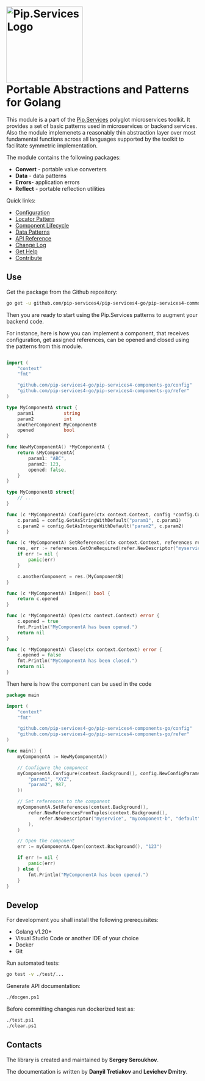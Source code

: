 # <img src="https://uploads-ssl.webflow.com/5ea5d3315186cf5ec60c3ee4/5edf1c94ce4c859f2b188094_logo.svg" alt="Pip.Services Logo" width="200"> <br/> Portable Abstractions and Patterns for Golang

This module is a part of the [Pip.Services](http://pip.services.org) polyglot microservices toolkit.
It provides a set of basic patterns used in microservices or backend services.
Also the module implemenets a reasonably thin abstraction layer over most fundamental functions across
all languages supported by the toolkit to facilitate symmetric implementation.

The module contains the following packages:

- **Convert** - portable value converters
- **Data** - data patterns
- **Errors**- application errors
- **Reflect** - portable reflection utilities

<a name="links"></a> Quick links:

* [Configuration](http://docs.pipservices.org/conceptual/configuration/component_configuration/)
* [Locator Pattern](http://docs.pipservices.org/conceptual/component/component_references/)
* [Component Lifecycle](http://docs.pipservices.org/conceptual/component/component_lifecycle/)
* [Data Patterns](http://docs.pipservices.org/conceptual/persistences/memory_persistence/)
* [API Reference](https://godoc.org/github.com/pip-services4/pip-services4-go/pip-services4-commons-go)
* [Change Log](CHANGELOG.md)
* [Get Help](http://docs.pipservices.org/get_help/)
* [Contribute](http://docs.pipservices.org/contribute/)


## Use

Get the package from the Github repository:
```bash
go get -u github.com/pip-services4/pip-services4-go/pip-services4-commons-go@latest
```
Then you are ready to start using the Pip.Services patterns to augment your backend code.

For instance, here is how you can implement a component, that receives configuration, get assigned references,
can be opened and closed using the patterns from this module.

```go

import (
	"context"
	"fmt"

	"github.com/pip-services4-go/pip-services4-components-go/config"
	"github.com/pip-services4-go/pip-services4-components-go/refer"
)

type MyComponentA struct {
	param1           string
	param2           int
	anotherComponent MyComponentB
	opened           bool
}

func NewMyComponentA() *MyComponentA {
	return &MyComponentA{
		param1: "ABC",
		param2: 123,
		opened: false,
	}
}

type MyComponentB struct{
    // ...
}

func (c *MyComponentA) Configure(ctx context.Context, config *config.ConfigParams) {
	c.param1 = config.GetAsStringWithDefault("param1", c.param1)
	c.param2 = config.GetAsIntegerWithDefault("param2", c.param2)
}

func (c *MyComponentA) SetReferences(ctx context.Context, references refer.IReferences) {
	res, err := references.GetOneRequired(refer.NewDescriptor("myservice", "mycomponent-b", "*", "*", "1.0"))
	if err != nil {
		panic(err)
	}

	c.anotherComponent = res.(MyComponentB)
}

func (c *MyComponentA) IsOpen() bool {
	return c.opened
}

func (c *MyComponentA) Open(ctx context.Context) error {
	c.opened = true
	fmt.Println("MyComponentA has been opened.")
	return nil
}

func (c *MyComponentA) Close(ctx context.Context) error {
	c.opened = false
	fmt.Println("MyComponentA has been closed.")
	return nil
}

```

Then here is how the component can be used in the code

```go
package main

import (
	"context"
	"fmt"

	"github.com/pip-services4-go/pip-services4-components-go/config"
	"github.com/pip-services4-go/pip-services4-components-go/refer"
)

func main() {
	myComponentA := NewMyComponentA()

	// Configure the component
	myComponentA.Configure(context.Background(), config.NewConfigParamsFromTuples(
		"param1", "XYZ",
		"param2", 987,
	))

	// Set references to the component
	myComponentA.SetReferences(context.Background(),
		refer.NewReferencesFromTuples(context.Background(),
			refer.NewDescriptor("myservice", "mycomponent-b", "default", "default", "1.0"), &MyComponentB{},
		),
	)

	// Open the component
	err := myComponentA.Open(context.Background(), "123")

	if err != nil {
		panic(err)
	} else {
		fmt.Println("MyComponentA has been opened.")
	}
}
```

## Develop

For development you shall install the following prerequisites:
* Golang v1.20+
* Visual Studio Code or another IDE of your choice
* Docker
* Git

Run automated tests:
```bash
go test -v ./test/...
```

Generate API documentation:
```bash
./docgen.ps1
```

Before committing changes run dockerized test as:
```bash
./test.ps1
./clear.ps1
```

## Contacts

The library is created and maintained by **Sergey Seroukhov**.

The documentation is written by **Danyil Tretiakov** and **Levichev Dmitry**.
